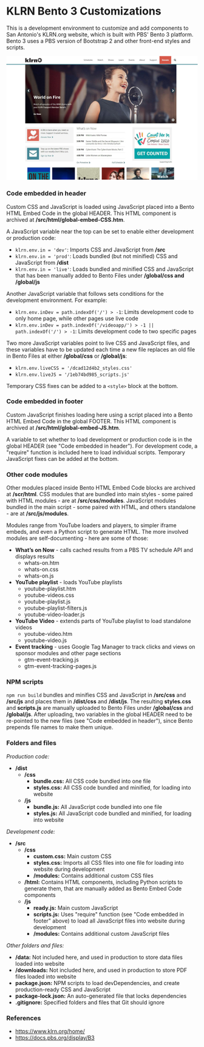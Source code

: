 # KLRN Bento 3 Customizations 

This is a development environment to customize and add components to San Antonio's KLRN.org website, which is built with PBS' Bento 3 platform. Bento 3 uses a PBS version of Bootstrap 2 and other front-end styles and scripts.

![KLRN.org home page](images/KLRN-home-page.jpg)

### Code embedded in header

Custom CSS and JavaScript is loaded using JavaScript placed into a Bento HTML Embed Code in the global HEADER. This HTML component is archived at **/src/html/global-embed-CSS.htm**.

A JavaScript variable near the top can be set to enable either development or production code:   

- `klrn.env.in = 'dev'`: Imports CSS and JavaScript from **/src**   
- `klrn.env.in = 'prod'`: Loads bundled (but not minified) CSS and JavaScript from **/dist** 
- `klrn.env.in = 'live'`: Loads bundled and minified CSS and JavaScript that has been manually added to Bento Files under **/global/css and /global/js**  

Another JavaScript variable that follows sets conditions for the development environment. For example:

- `klrn.env.inDev = path.indexOf('/') > -1`: Limits development code to only home page, while other pages use live code
- `klrn.env.inDev = path.indexOf('/videoapp/') > -1 || path.indexOf('/') > -1`: Limits development code to two specific pages

Two more JavaScript variables point to live CSS and JavaScript files, and these variables have to be updated each time a new file replaces an old file in Bento Files at either **/global/css** or **/global/js**:

- `klrn.env.liveCSS = '/dcad12d4b2_styles.css'`
- `klrn.env.liveJS = '/1eb74bd985_scripts.js'`

Temporary CSS fixes can be added to a `<style>` block at the bottom.

### Code embedded in footer

Custom JavaScript finishes loading here using a script placed into a Bento HTML Embed Code in the global FOOTER. This HTML component is archived at **/src/html/global-embed-JS.htm**.

A variable to set whether to load development or production code is in the global HEADER (see "Code embedded in header"). For development code, a "require" function is included here to load individual scripts. Temporary JavaScript fixes can be added at the bottom. 

### Other code modules

Other modules placed inside Bento HTML Embed Code blocks are archived at **/scr/html**. CSS modules that are bundled into main styles - some paired with HTML modules - are at **/src/css/modules**. JavaScript modules bundled in the main script - some paired with HTML, and others standalone - are at **/src/js/modules**.

Modules range from YouTube loaders and players, to simpler iframe embeds, and even a Python script to generate HTML. The more involved modules are self-documenting - here are some of those:

- **What’s on Now** - calls cached results from a PBS TV schedule API and displays results 
    - whats-on.htm
    - whats-on.css
    - whats-on.js
- **YouTube playlist** - loads YouTube playlists
    - youtube-playlist.htm 
    - youtube-videos.css
    - youtube-playlist.js
    - youtube-playlist-filters.js
    - youtube-video-loader.js
- **YouTube Video** - extends parts of YouTube playlist to load standalone videos
    - youtube-video.htm 
    - youtube-video.js
- **Event tracking** - uses Google Tag Manager to track clicks and views on sponsor modules and other page sections 
    - gtm-event-tracking.js
    - gtm-event-tracking-pages.js

### NPM scripts

`npm run build` bundles and minifies CSS and JavaScript in **/src/css** and **/src/js** and places them in **/dist/css** and **/dist/js**. The resulting **styles.css** and **scripts.js** are manually uploaded to Bento Files under **/global/css** and **/global/js**. After uploading, two variables in the global HEADER need to be re-pointed to the new files (see "Code embedded in header"), since Bento prepends file names to make them unique.  

### Folders and files 

*Production code:*

- **/dist**
    - **/css**
	    - **bundle.css:** All CSS code bundled into one file
		- **styles.css:** All CSS code bundled and minified, for loading into website
    - **/js**
	    - **bundle.js:** All JavaScript code bundled into one file
		- **styles.js:** All JavaScript code bundled and minified, for loading into website		
		
*Development code:*

- **/src** 
    - **/css** 
        - **custom.css:** Main custom CSS
        - **styles.css:** Imports all CSS files into one file for loading into website during development   
        - **/modules:** Contains additional custom CSS files 
    - **/html:** Contains HTML components, including Python scripts to generate them, that are manually added as Bento Embed Code components  
    - **/js**
        - **ready.js:** Main custom JavaScript
        - **scripts.js:** Uses "require" function (see "Code embedded in footer" above) to load all JavaScript files into website during development
		- **/modules:** Contains additional custom JavaScript files
		
*Other folders and files:*

- **/data:** Not included here, and used in production to store data files loaded into website 
- **/downloads:** Not included here, and used in production to store PDF files loaded into website
- **package.json:** NPM scripts to load devDependencies, and create production-ready CSS and JavaScript 
- **package-lock.json:** An auto-generated file that locks dependencies 
- **.gitignore:** Specified folders and files that Git should ignore

### References

- https://www.klrn.org/home/
- https://docs.pbs.org/display/B3
<!--
- https://markdownlivepreview.com/
- https://dillinger.io/ 
-->